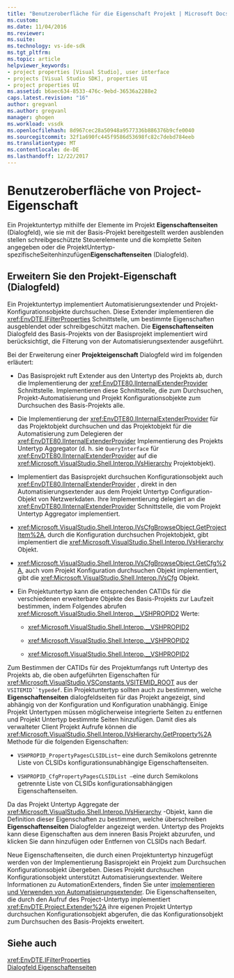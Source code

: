 ```yaml
---
title: "Benutzeroberfläche für die Eigenschaft Projekt | Microsoft Docs"
ms.custom: 
ms.date: 11/04/2016
ms.reviewer: 
ms.suite: 
ms.technology: vs-ide-sdk
ms.tgt_pltfrm: 
ms.topic: article
helpviewer_keywords:
- project properties [Visual Studio], user interface
- projects [Visual Studio SDK], properties UI
- project properties UI
ms.assetid: b6aec634-8533-476c-9ebd-36536a2288e2
caps.latest.revision: "16"
author: gregvanl
ms.author: gregvanl
manager: ghogen
ms.workload: vssdk
ms.openlocfilehash: 8d967cec28a50948a9577336b886376b9cfe0040
ms.sourcegitcommit: 32f1a690fc445f9586d53698fc82c7debd784eeb
ms.translationtype: MT
ms.contentlocale: de-DE
ms.lasthandoff: 12/22/2017
---
```

# <a name="project-property-user-interface"></a>Benutzeroberfläche von Project-Eigenschaft
Ein Projektuntertyp mithilfe der Elemente im Projekt **Eigenschaftenseiten** (Dialogfeld), wie sie mit der Basis-Projekt bereitgestellt werden ausblenden stellen schreibgeschützte Steuerelemente und die komplette Seiten angegeben oder die ProjektUntertyp-spezifischeSeitenhinzufügen**Eigenschaftenseiten** (Dialogfeld).  
  
## <a name="extending-the-project-property-dialog-box"></a>Erweitern Sie den Projekt-Eigenschaft (Dialogfeld)  
 Ein Projektuntertyp implementiert Automatisierungsextender und Projekt-Konfigurationsobjekte durchsuchen. Diese Extender implementieren die <xref:EnvDTE.IFilterProperties> Schnittstelle, um bestimmte Eigenschaften ausgeblendet oder schreibgeschützt machen. Die **Eigenschaftenseiten** Dialogfeld des Basis-Projekts von der Basisprojekt implementiert wird berücksichtigt, die Filterung von der Automatisierungsextender ausgeführt.  
  
 Bei der Erweiterung einer **Projekteigenschaft** Dialogfeld wird im folgenden erläutert:  
  
-   Das Basisprojekt ruft Extender aus den Untertyp des Projekts ab, durch die Implementierung der <xref:EnvDTE80.IInternalExtenderProvider> Schnittstelle. Implementieren diese Schnittstelle, die zum Durchsuchen, Projekt-Automatisierung und Projekt Konfigurationsobjekte zum Durchsuchen des Basis-Projekts alle.  
  
-   Die Implementierung der <xref:EnvDTE80.IInternalExtenderProvider> für das Projektobjekt durchsuchen und das Projektobjekt für die Automatisierung zum Delegieren der <xref:EnvDTE80.IInternalExtenderProvider> Implementierung des Projekts Untertyp Aggregator (d. h. sie `QueryInterface` für <xref:EnvDTE80.IInternalExtenderProvider> auf die <xref:Microsoft.VisualStudio.Shell.Interop.IVsHierarchy> Projektobjekt).  
  
-   Implementiert das Basisprojekt durchsuchen Konfigurationsobjekt auch <xref:EnvDTE80.IInternalExtenderProvider> , direkt in den Automatisierungsextender aus dem Projekt Untertyp Configuration-Objekt von Netzwerkdaten. Ihre Implementierung delegiert an die <xref:EnvDTE80.IInternalExtenderProvider> Schnittstelle, die vom Projekt Untertyp Aggregator implementiert.  
  
-   <xref:Microsoft.VisualStudio.Shell.Interop.IVsCfgBrowseObject.GetProjectItem%2A>, durch die Konfiguration durchsuchen Projektobjekt, gibt implementiert die <xref:Microsoft.VisualStudio.Shell.Interop.IVsHierarchy> Objekt.  
  
-   <xref:Microsoft.VisualStudio.Shell.Interop.IVsCfgBrowseObject.GetCfg%2A>, auch vom Projekt Konfiguration durchsuchen Objekt implementiert, gibt die <xref:Microsoft.VisualStudio.Shell.Interop.IVsCfg> Objekt.  
  
-   Ein Projektuntertyp kann die entsprechenden CATIDs für die verschiedenen erweiterbare Objekte des Basis-Projekts zur Laufzeit bestimmen, indem Folgendes abrufen <xref:Microsoft.VisualStudio.Shell.Interop.__VSHPROPID2> Werte:  
  
    -   <xref:Microsoft.VisualStudio.Shell.Interop.__VSHPROPID2>  
  
    -   <xref:Microsoft.VisualStudio.Shell.Interop.__VSHPROPID2>  
  
    -   <xref:Microsoft.VisualStudio.Shell.Interop.__VSHPROPID2>  
  
 Zum Bestimmen der CATIDs für des Projektumfangs ruft Untertyp des Projekts ab, die oben aufgeführten Eigenschaften für <xref:Microsoft.VisualStudio.VSConstants.VSITEMID_ROOT> aus der `VSITEMID``typedef`. Ein Projektuntertyp sollten auch zu bestimmen, welche **Eigenschaftenseiten** dialogfeldseiten für das Projekt angezeigt, sind abhängig von der Konfiguration und Konfiguration unabhängig. Einige Projekt Untertypen müssen möglicherweise integrierte Seiten zu entfernen und Projekt Untertyp bestimmte Seiten hinzufügen. Damit dies als verwalteter Client Projekt Aufrufe können die <xref:Microsoft.VisualStudio.Shell.Interop.IVsHierarchy.GetProperty%2A> Methode für die folgenden Eigenschaften:  
  
-   `VSHPROPID_PropertyPagesCLSIDList`– eine durch Semikolons getrennte Liste von CLSIDs konfigurationsunabhängige Eigenschaftenseiten.  
  
-   `VSHPROPID_CfgPropertyPagesCLSIDList —`eine durch Semikolons getrennte Liste von CLSIDs konfigurationsabhängigen Eigenschaftenseiten.  
  
 Da das Projekt Untertyp Aggregate der <xref:Microsoft.VisualStudio.Shell.Interop.IVsHierarchy> -Objekt, kann die Definition dieser Eigenschaften zu bestimmen, welche überschreiben **Eigenschaftenseiten** Dialogfelder angezeigt werden. Untertyp des Projekts kann diese Eigenschaften aus dem inneren Basis Projekt abzurufen, und klicken Sie dann hinzufügen oder Entfernen von CLSIDs nach Bedarf.  
  
 Neue Eigenschaftenseiten, die durch einen Projektuntertyp hinzugefügt werden von der Implementierung Basisprojekt ein Projekt zum Durchsuchen Konfigurationsobjekt übergeben. Dieses Projekt durchsuchen Konfigurationsobjekt unterstützt Automatisierungsextender. Weitere Informationen zu AutomationExtenders, finden Sie unter [implementieren und Verwenden von Automatisierungsextender](http://msdn.microsoft.com/Library/0d5c218c-f412-4b28-ab0c-33a611f62356). Die Eigenschaftenseiten, die durch den Aufruf des Project-Untertyp implementiert <xref:EnvDTE.Project.Extender%2A> ihre eigenen Projekt Untertyp durchsuchen Konfigurationsobjekt abgerufen, die das Konfigurationsobjekt zum Durchsuchen des Basis-Projekts erweitert.  
  
## <a name="see-also"></a>Siehe auch  
 <xref:EnvDTE.IFilterProperties>   
 [Dialogfeld Eigenschaftenseiten](http://msdn.microsoft.com/en-us/4a3d34ac-ed03-45e8-ae60-a0e1aad300e4)